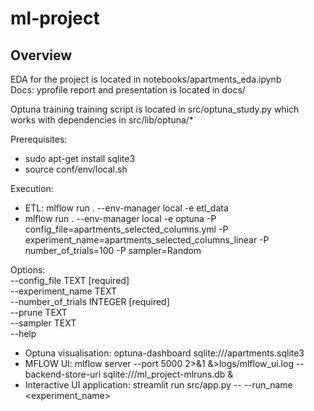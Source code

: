 # ml-project

## Overview

EDA for the project is located in notebooks/apartments_eda.ipynb  
Docs: yprofile report and presentation is located in docs/

Optuna training training script is located in src/optuna_study.py which works with dependencies in src/lib/optuna/*

Prerequisites: 
* sudo apt-get install sqlite3 
* source conf/env/local.sh

Execution: 
* ETL: mlflow run . --env-manager local -e etl_data
* mlflow run . --env-manager local -e optuna -P config_file=apartments_selected_columns.yml -P experiment_name=apartments_selected_columns_linear -P number_of_trials=100 -P sampler=Random

Options:  
  --config_file TEXT          [required]  
  --experiment_name TEXT  
  --number_of_trials INTEGER  [required]  
  --prune TEXT  
  --sampler TEXT  
  --help  

* Optuna visualisation: optuna-dashboard sqlite:///apartments.sqlite3
* MFLOW UI: mlflow server --port 5000 2>&1 &>logs/mlflow_ui.log --backend-store-uri sqlite:///ml_project-mlruns.db &
* Interactive UI application: streamlit run src/app.py -- --run_name <experiment_name>
